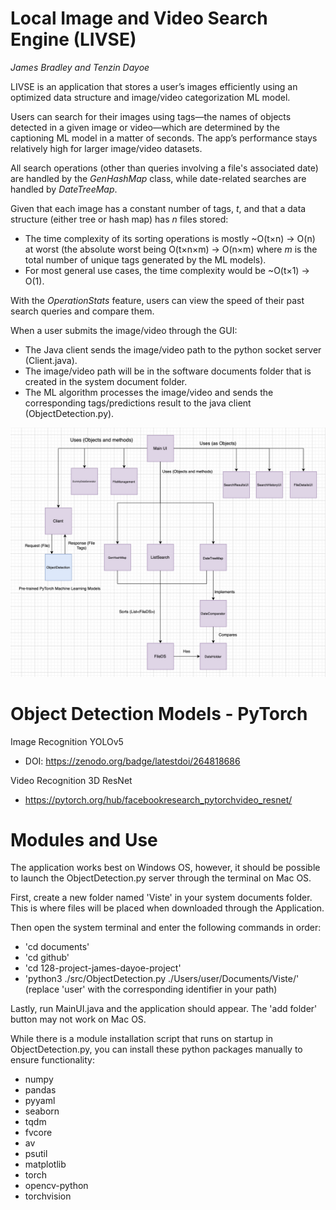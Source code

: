 # Local Image and Video Search Engine (LIVSE)
*James Bradley and Tenzin Dayoe*


LIVSE is an application that stores a user’s images efficiently using an optimized data structure and image/video categorization ML model. 

Users can search for their images using tags—the names of objects detected in a given image or video—which are determined by the captioning ML model in a matter of seconds. The app’s performance stays relatively high for larger image/video datasets.

All search operations (other than queries involving a file's associated date) are handled by the *GenHashMap* class, while date-related searches are handled by *DateTreeMap*. 

Given that each image has a constant number of tags, *t*, and that a data structure (either tree or hash map) has *n* files stored:

- The time complexity of its sorting operations is mostly ~O(t×n) -> O(n) at worst (the absolute worst being O(t×n×m) -> O(n×m) where *m* is the total number of unique tags generated by the ML models).
- For most general use cases, the time complexity would be ~O(t×1) -> O(1). 

With the *OperationStats* feature, users can view the speed of their past search queries and compare them.

When a user submits the image/video through the GUI:
- The Java client sends the image/video path to the python socket server (Client.java).
- The image/video path will be in the software documents folder that is created in the system document folder.
- The ML algorithm processes the image/video and sends the corresponding tags/predictions result to the java client (ObjectDetection.py).

![alt text](https://github.com/wjb-23/LIVSE/blob/main/UML.jpg?raw=true)
 
# Object Detection Models - PyTorch

Image Recognition
YOLOv5
  - DOI: https://zenodo.org/badge/latestdoi/264818686

Video Recognition
3D ResNet
  - https://pytorch.org/hub/facebookresearch_pytorchvideo_resnet/

# Modules and Use

The application works best on Windows OS, however, it should be possible to launch the ObjectDetection.py server through the terminal on Mac OS.

First, create a new folder named 'Viste' in your system documents folder. This is where files will be placed when downloaded through the Application.

Then open the system terminal and enter the following commands in order:

- 'cd documents'
- 'cd github'
- 'cd 128-project-james-dayoe-project'
- 'python3 ./src/ObjectDetection.py ./Users/user/Documents/Viste/'
\(replace 'user' with the corresponding identifier in your path)

Lastly, run MainUI.java and the application should appear. The 'add folder' button may not work on Mac OS.

While there is a module installation script that runs on startup in ObjectDetection.py, you can install these python packages manually to ensure functionality:

- numpy
- pandas
- pyyaml
- seaborn
- tqdm
- fvcore
- av
- psutil
- matplotlib
- torch
- opencv-python
- torchvision


